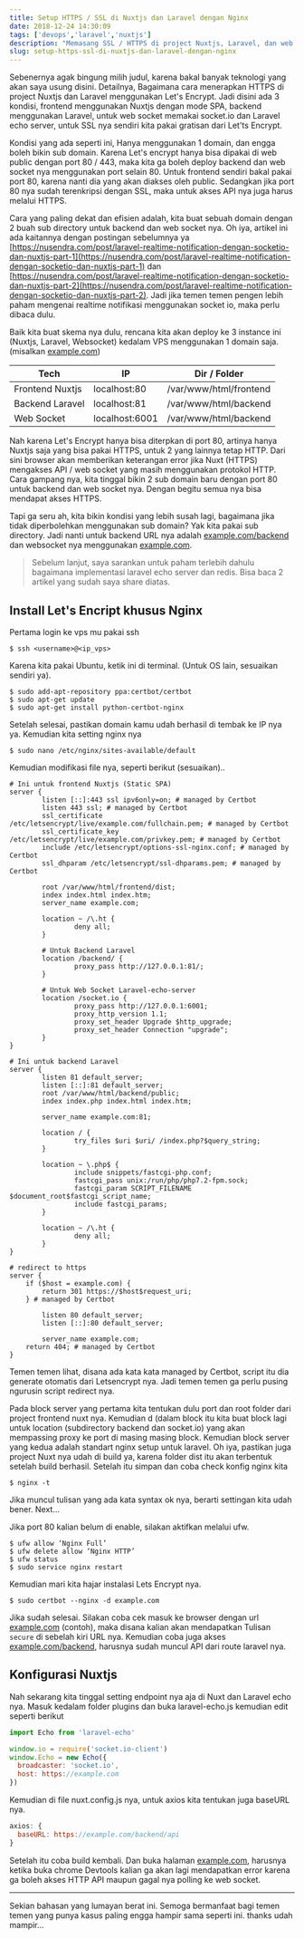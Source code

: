 ```yaml
---
title: Setup HTTPS / SSL di Nuxtjs dan Laravel dengan Nginx
date: 2018-12-24 14:30:09
tags: ['devops','laravel','nuxtjs']
description: "Memasang SSL / HTTPS di project Nuxtjs, Laravel, dan web socket Socket.io menggunakan Nginx dan Let's Encrypt."
slug: setup-https-ssl-di-nuxtjs-dan-laravel-dengan-nginx
---
```


Sebenernya agak bingung milih judul, karena bakal banyak teknologi yang akan saya usung disini. Detailnya, Bagaimana cara menerapkan HTTPS di project Nuxtjs dan Laravel menggunakan Let's Encrypt. Jadi disini ada 3 kondisi, frontend menggunakan Nuxtjs dengan mode SPA, backend menggunakan Laravel, untuk web socket memakai socket.io dan Laravel echo server, untuk SSL nya sendiri kita pakai gratisan dari Let'ts Encrypt.

Kondisi yang ada seperti ini, Hanya menggunakan 1 domain, dan engga boleh bikin sub domain. Karena Let's encrypt hanya bisa dipakai di web public dengan port 80 / 443, maka kita ga boleh deploy backend dan web socket nya menggunakan port selain 80. Untuk frontend sendiri bakal pakai port 80, karena nanti dia yang akan diakses oleh public. Sedangkan jika port 80 nya sudah terenkripsi dengan SSL, maka untuk akses API nya juga harus melalui HTTPS.

Cara yang paling dekat dan efisien adalah, kita buat sebuah domain dengan 2 buah sub directory untuk backend dan web socket nya. Oh iya, artikel ini ada kaitannya dengan postingan sebelumnya ya [https://nusendra.com/post/laravel-realtime-notification-dengan-socketio-dan-nuxtjs-part-1](https://nusendra.com/post/laravel-realtime-notification-dengan-socketio-dan-nuxtjs-part-1) dan [https://nusendra.com/post/laravel-realtime-notification-dengan-socketio-dan-nuxtjs-part-2](https://nusendra.com/post/laravel-realtime-notification-dengan-socketio-dan-nuxtjs-part-2). Jadi jika temen temen pengen lebih paham mengenai realtime notifikasi menggunakan socket io, maka perlu dibaca dulu.

Baik kita buat skema nya dulu, rencana kita akan deploy ke 3 instance ini (Nuxtjs, Laravel, Websocket) kedalam VPS menggunakan 1 domain saja. (misalkan [example.com](https://example.com/))

Tech |	IP	| Dir / Folder
--- | --- | ---
Frontend Nuxtjs	| localhost:80	| /var/www/html/frontend
Backend Laravel	| localhost:81	| /var/www/html/backend
Web Socket	| localhost:6001	| /var/www/html/backend

Nah karena Let's Encrypt hanya bisa diterpkan di port 80, artinya hanya Nuxtjs saja yang bisa pakai HTTPS, untuk 2 yang lainnya tetap HTTP. Dari sini browser akan memberikan keterangan error jika Nuxt (HTTPS) mengakses API / web socket yang masih menggunakan protokol HTTP. Cara gampang nya, kita tinggal bikin 2 sub domain baru dengan port 80 untuk backend dan web socket nya. Dengan begitu semua nya bisa mendapat akses HTTPS.

Tapi ga seru ah, kita bikin kondisi yang lebih susah lagi, bagaimana jika tidak diperbolehkan menggunakan sub domain? Yak kita pakai sub directory. Jadi nanti untuk backend URL nya adalah [example.com/backend](https://example.com/backend) dan websocket nya menggunakan [example.com](https://example.com/backend).

> Sebelum lanjut, saya sarankan untuk paham terlebih dahulu bagaimana implementasi laravel echo server dan redis. Bisa baca 2 artikel yang sudah saya share diatas.

## Install Let's Encript khusus Nginx

Pertama login ke vps mu pakai ssh

```
$ ssh <username>@<ip_vps>
```

Karena kita pakai Ubuntu, ketik ini di terminal. (Untuk OS lain, sesuaikan sendiri ya).

```
$ sudo add-apt-repository ppa:certbot/certbot
$ sudo apt-get update
$ sudo apt-get install python-certbot-nginx
```

Setelah selesai, pastikan domain kamu udah berhasil di tembak ke IP nya ya. Kemudian kita setting nginx nya

```
$ sudo nano /etc/nginx/sites-available/default
```

Kemudian modifikasi file nya, seperti berikut (sesuaikan)..

```
# Ini untuk frontend Nuxtjs (Static SPA)
server {
        listen [::]:443 ssl ipv6only=on; # managed by Certbot
        listen 443 ssl; # managed by Certbot
        ssl_certificate /etc/letsencrypt/live/example.com/fullchain.pem; # managed by Certbot
        ssl_certificate_key /etc/letsencrypt/live/example.com/privkey.pem; # managed by Certbot
        include /etc/letsencrypt/options-ssl-nginx.conf; # managed by Certbot
        ssl_dhparam /etc/letsencrypt/ssl-dhparams.pem; # managed by Certbot

        root /var/www/html/frontend/dist;
        index index.html index.htm;
        server_name example.com;

        location ~ /\.ht {
                deny all;
        }

        # Untuk Backend Laravel
        location /backend/ {
                proxy_pass http://127.0.0.1:81/;
        }

        # Untuk Web Socket Laravel-echo-server
        location /socket.io {
                proxy_pass http://127.0.0.1:6001;
                proxy_http_version 1.1;
                proxy_set_header Upgrade $http_upgrade;
                proxy_set_header Connection "upgrade";
        }
}

# Ini untuk backend Laravel
server {
        listen 81 default_server;
        listen [::]:81 default_server;
        root /var/www/html/backend/public;
        index index.php index.html index.htm;

        server_name example.com:81;

        location / {
                try_files $uri $uri/ /index.php?$query_string;
        }

        location ~ \.php$ {
                include snippets/fastcgi-php.conf;
                fastcgi_pass unix:/run/php/php7.2-fpm.sock;
                fastcgi_param SCRIPT_FILENAME $document_root$fastcgi_script_name;
                include fastcgi_params;
        }

        location ~ /\.ht {
                deny all;
        }
}

# redirect to https
server {
    if ($host = example.com) {
        return 301 https://$host$request_uri;
    } # managed by Certbot

        listen 80 default_server;
        listen [::]:80 default_server;

        server_name example.com;
    return 404; # managed by Certbot
}
```

Temen temen lihat, disana ada kata kata managed by Certbot, script itu dia generate otomatis dari Letsencrypt nya. Jadi temen temen ga perlu pusing ngurusin script redirect nya.

Pada block server yang pertama kita tentukan dulu port dan root folder dari project frontend nuxt nya. Kemudian d (dalam block itu kita buat block lagi untuk location (subdirectory backend dan socket.io) yang akan mempassing proxy ke port di masing masing block. Kemudian block server yang kedua adalah standart nginx setup untuk laravel. Oh iya, pastikan juga project Nuxt nya udah di build ya, karena folder dist itu akan terbentuk setelah build berhasil. Setelah itu simpan dan coba check konfig nginx kita

```
$ nginx -t
```

Jika muncul tulisan yang ada kata syntax ok nya, berarti settingan kita udah bener. Next...

Jika port 80 kalian belum di enable, silakan aktifkan melalui ufw.

```
$ ufw allow ‘Nginx Full’
$ ufw delete allow ‘Nginx HTTP’
$ ufw status
$ sudo service nginx restart
```

Kemudian mari kita hajar instalasi Lets Encrypt nya.

```
$ sudo certbot --nginx -d example.com
```

Jika sudah selesai. Silakan coba cek masuk ke browser dengan url [example.com](https://example.com/) (contoh), maka disana kalian akan mendapatkan Tulisan `secure` di sebelah kiri URL nya. Kemudian coba juga akses [example.com/backend](https://example.com/), harusnya sudah muncul API dari route laravel nya.

## Konfigurasi Nuxtjs

Nah sekarang kita tinggal setting endpoint nya aja di Nuxt dan Laravel echo nya. Masuk kedalam folder plugins dan buka laravel-echo.js kemudian edit seperti berikut

```javascript
import Echo from 'laravel-echo'

window.io = require('socket.io-client')
window.Echo = new Echo({
  broadcaster: 'socket.io',
  host: https://example.com
})
```

Kemudian di file nuxt.config.js nya, untuk axios kita tentukan juga baseURL nya.

```javascript
axios: {
  baseURL: https://example.com/backend/api
}
```

Setelah itu coba build kembali. Dan buka halaman [example.com](https://example.com/), harusnya ketika buka chrome Devtools kalian ga akan lagi mendapatkan error karena ga boleh akses HTTP API maupun gagal nya polling ke web socket.

<hr/>

Sekian bahasan yang lumayan berat ini. Semoga bermanfaat bagi temen temen yang punya kasus paling engga hampir sama seperti ini. thanks udah mampir...
